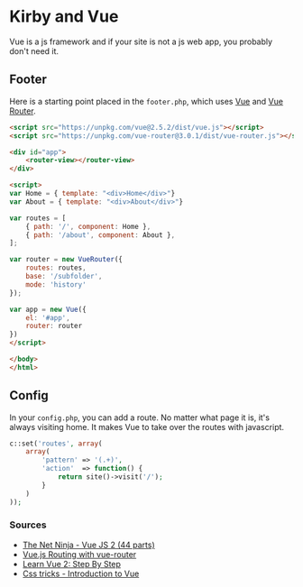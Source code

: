 # Kirby and Vue

Vue is a js framework and if your site is not a js web app, you probably don't need it.

## Footer

Here is a starting point placed in the `footer.php`, which uses [Vue](https://vuejs.org/) and [Vue Router](https://router.vuejs.org/en/).

```html
<script src="https://unpkg.com/vue@2.5.2/dist/vue.js"></script>
<script src="https://unpkg.com/vue-router@3.0.1/dist/vue-router.js"></script> 

<div id="app">
    <router-view></router-view>
</div>

<script>
var Home = { template: "<div>Home</div>"}
var About = { template: "<div>About</div>"}

var routes = [
    { path: '/', component: Home },
    { path: '/about', component: About },
];

var router = new VueRouter({
    routes: routes,
    base: '/subfolder',
    mode: 'history'
});

var app = new Vue({
    el: '#app',
    router: router
})
</script>

</body>
</html>
```

## Config

In your `config.php`, you can add a route. No matter what page it is, it's always visiting home. It makes Vue to take over the routes with javascript.

```php
c::set('routes', array(
    array(
        'pattern' => '(.+)',
        'action'  => function() {
            return site()->visit('/');
        }
    )
));
```

### Sources

- [The Net Ninja - Vue JS 2 (44 parts)](https://youtu.be/5LYrN_cAJoA)
- [Vue.js Routing with vue-router](https://www.youtube.com/watch?v=Xktwf4yS2g0)
- [Learn Vue 2: Step By Step](https://laracasts.com/series/learn-vue-2-step-by-step)
- [Css tricks - Introduction to Vue](https://css-tricks.com/intro-to-vue-1-rendering-directives-events/)